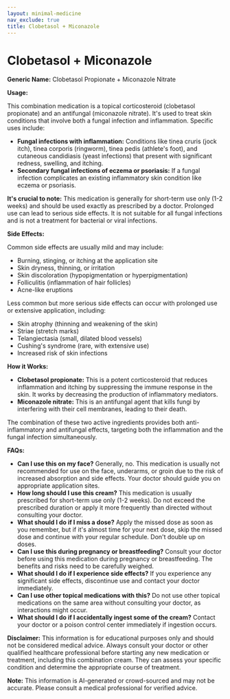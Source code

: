 ```yaml
---
layout: minimal-medicine
nav_exclude: true
title: Clobetasol + Miconazole
---
```


# Clobetasol + Miconazole

**Generic Name:** Clobetasol Propionate + Miconazole Nitrate

**Usage:**

This combination medication is a topical corticosteroid (clobetasol propionate) and an antifungal (miconazole nitrate). It's used to treat skin conditions that involve both a fungal infection and inflammation.  Specific uses include:

* **Fungal infections with inflammation:**  Conditions like tinea cruris (jock itch), tinea corporis (ringworm), tinea pedis (athlete's foot), and cutaneous candidiasis (yeast infections) that present with significant redness, swelling, and itching.
* **Secondary fungal infections of eczema or psoriasis:**  If a fungal infection complicates an existing inflammatory skin condition like eczema or psoriasis.

**It's crucial to note:** This medication is generally for short-term use only (1-2 weeks) and should be used exactly as prescribed by a doctor.  Prolonged use can lead to serious side effects.  It is not suitable for all fungal infections and is not a treatment for bacterial or viral infections.


**Side Effects:**

Common side effects are usually mild and may include:

* Burning, stinging, or itching at the application site
* Skin dryness, thinning, or irritation
* Skin discoloration (hypopigmentation or hyperpigmentation)
* Folliculitis (inflammation of hair follicles)
* Acne-like eruptions

Less common but more serious side effects can occur with prolonged use or extensive application, including:

* Skin atrophy (thinning and weakening of the skin)
* Striae (stretch marks)
* Telangiectasia (small, dilated blood vessels)
* Cushing's syndrome (rare, with extensive use)
* Increased risk of skin infections

**How it Works:**

* **Clobetasol propionate:** This is a potent corticosteroid that reduces inflammation and itching by suppressing the immune response in the skin. It works by decreasing the production of inflammatory mediators.
* **Miconazole nitrate:** This is an antifungal agent that kills fungi by interfering with their cell membranes, leading to their death.

The combination of these two active ingredients provides both anti-inflammatory and antifungal effects, targeting both the inflammation and the fungal infection simultaneously.


**FAQs:**

* **Can I use this on my face?**  Generally, no.  This medication is usually not recommended for use on the face, underarms, or groin due to the risk of increased absorption and side effects.  Your doctor should guide you on appropriate application sites.
* **How long should I use this cream?**  This medication is usually prescribed for short-term use only (1-2 weeks).  Do not exceed the prescribed duration or apply it more frequently than directed without consulting your doctor.
* **What should I do if I miss a dose?** Apply the missed dose as soon as you remember, but if it's almost time for your next dose, skip the missed dose and continue with your regular schedule. Don't double up on doses.
* **Can I use this during pregnancy or breastfeeding?** Consult your doctor before using this medication during pregnancy or breastfeeding. The benefits and risks need to be carefully weighed.
* **What should I do if I experience side effects?**  If you experience any significant side effects, discontinue use and contact your doctor immediately.
* **Can I use other topical medications with this?**  Do not use other topical medications on the same area without consulting your doctor, as interactions might occur.
* **What should I do if I accidentally ingest some of the cream?** Contact your doctor or a poison control center immediately if ingestion occurs.


**Disclaimer:** This information is for educational purposes only and should not be considered medical advice. Always consult your doctor or other qualified healthcare professional before starting any new medication or treatment, including this combination cream.  They can assess your specific condition and determine the appropriate course of treatment.


**Note:** This information is AI-generated or crowd-sourced and may not be accurate. Please consult a medical professional for verified advice.